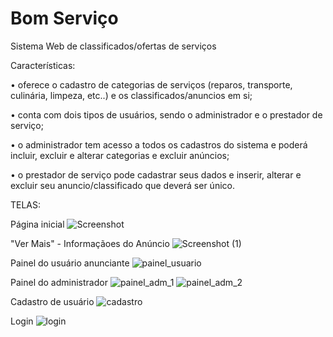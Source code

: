 # Bom Serviço

Sistema Web de classificados/ofertas de serviços

Características: 

• oferece o cadastro de categorias de serviços (reparos, transporte, culinária, limpeza, etc..) e os classificados/anuncios em si;

• conta com dois tipos de usuários, sendo o administrador e o prestador de serviço;

• o administrador tem acesso a todos os cadastros do sistema e poderá incluir, excluir e alterar categorias e excluir anúncios;

• o prestador de serviço pode cadastrar seus dados e inserir, alterar e excluir seu anuncio/classificado que deverá ser único.


TELAS:

Página inicial
<deatails>
  ![Screenshot](https://user-images.githubusercontent.com/63561594/140588408-1ba082f7-cf21-4eac-843c-3aaf3fae9e05.png)
</details>


"Ver Mais" - Informaçãoes do Anúncio
![Screenshot (1)](https://user-images.githubusercontent.com/63561594/140588436-5c65dd63-c565-4bce-ad95-530141727760.png)

Painel do usuário anunciante
![painel_usuario](https://user-images.githubusercontent.com/63561594/140588467-1dcc8005-51f5-4274-8aa5-8c678934b63a.png)

Painel do administrador
![painel_adm_1](https://user-images.githubusercontent.com/63561594/140588482-f9d8217c-33cf-4130-bb74-cb3f14cd8326.png) ![painel_adm_2](https://user-images.githubusercontent.com/63561594/140588489-1872e781-116d-4e3f-9717-ff3802082a3d.png)

Cadastro de usuário
![cadastro](https://user-images.githubusercontent.com/63561594/140588494-0537003a-4103-4d64-981b-fc2776c3b514.png)

Login
![login](https://user-images.githubusercontent.com/63561594/140588497-bc443feb-2f21-4c4e-92a0-b82f5e5efd41.png)
